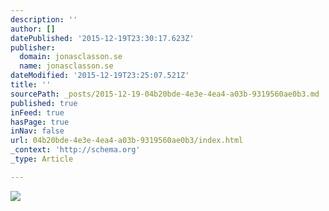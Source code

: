 ```yaml
---
description: ''
author: []
datePublished: '2015-12-19T23:30:17.623Z'
publisher:
  domain: jonasclasson.se
  name: jonasclasson.se
dateModified: '2015-12-19T23:25:07.521Z'
title: ''
sourcePath: _posts/2015-12-19-04b20bde-4e3e-4ea4-a03b-9319560ae0b3.md
published: true
inFeed: true
hasPage: true
inNav: false
url: 04b20bde-4e3e-4ea4-a03b-9319560ae0b3/index.html
_context: 'http://schema.org'
_type: Article

---
```

![](http://jonasclasson.se/wp-content/uploads/2015/09/JC13.jpg)